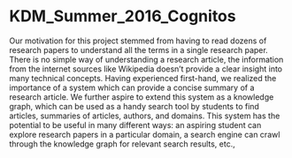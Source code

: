 # KDM_Summer_2016_Cognitos
Our motivation for this project stemmed from having to read dozens of research papers to understand all the terms in a single research paper. There is no simple way of understanding a research article, the information from the internet sources like Wikipedia doesn’t provide a clear insight into many technical concepts. Having experienced first-hand, we realized the importance of a system which can provide a concise summary of a research article.
We further aspire to extend this system as a knowledge graph, which can be used as a handy search tool by students to find articles, summaries of articles, authors, and domains. This system has the potential to be useful in many different ways: an aspiring student can explore research papers in a particular domain, a search engine can crawl through the knowledge graph for relevant search results, etc.,
